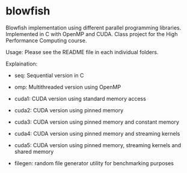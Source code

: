 # blowfish
Blowfish implementation using different parallel programming libraries. Implemented in C with OpenMP and CUDA. Class project for the High Performance Computing course.

Usage: Please see the README file in each individual folders.

Explaination:

- seq: Sequential version in C

- omp: Multithreaded version using OpenMP

- cuda1: CUDA version using standard memory access

- cuda2: CUDA version using pinned memory

- cuda3: CUDA version using pinned memory and constant memory

- cuda4: CUDA version using pinned memory and streaming kernels

- cuda5: CUDA version using pinned memory, streaming kernels and shared memory

- filegen: random file generator utility for benchmarking purposes
